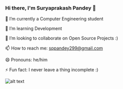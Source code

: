 ### Hi there, I'm Suryaprakash Pandey 👋

  🔭 I’m currently a Computer Engineering student

  🌱 I’m learning Development
  
  👯 I’m looking to collaborate on Open Source Projects :)
  
  📫 How to reach me: sppandey299@gmail.com
  
  😄 Pronouns: he/him
  
  ⚡ Fun fact: I never leave a thing incomplete :)


 ![alt text](https://github-readme-stats.vercel.app/api?username=suryaprakashpandey&&show_icons=true&title_color=ffffff&icon_color=186A3B&text_color=daf7dc&bg_color=151515)
